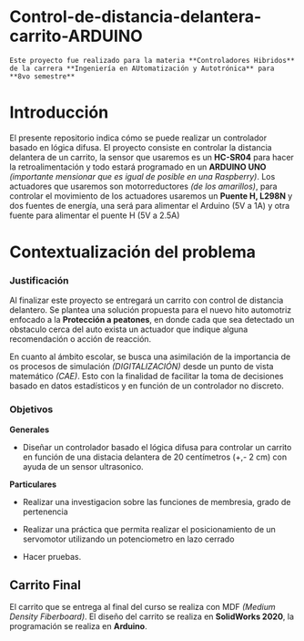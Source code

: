 # Control-de-distancia-delantera-carrito-ARDUINO

```
Este proyecto fue realizado para la materia **Controladores Hibridos** de la carrera **Ingeniería en AUtomatización y Autotrónica** para **8vo semestre**
```

# Introducción 

El presente repositorio indica cómo se puede realizar un controlador basado en lógica difusa. El proyecto consiste en controlar la distancia delantera de un carrito, la sensor que usaremos es un **HC-SR04** para hacer la retroalimentación y todo estará programado en un **ARDUINO UNO** _(importante mensionar que es igual de posible en una Raspberry)_. Los actuadores que usaremos son motorreductores _(de los amarillos)_, para controlar el movimiento de los actuadores usaremos un **Puente H, L298N** y dos fuentes de energía, una será para alimentar el Arduino (5V a 1A) y otra fuente para alimentar el puente H (5V a 2.5A)

# Contextualización del problema

### Justificación 

Al finalizar este proyecto se entregará un carrito con control de distancia delantero. Se plantea una solución propuesta para el nuevo hito automotriz enfocado a la **Protección a peatones**, en donde cada que sea detectado un obstaculo cerca del auto exista un actuador que indique alguna recomendación o acción de reacción. 

En cuanto al ámbito escolar, se busca una asimilación de la importancia de os procesos de simulación _(DIGITALIZACIÓN)_ desde un punto de vista matemático _(CAE)_. Esto con la finalidad de facilitar la toma de decisiones basado en datos estadísticos y en función de un controlador no discreto. 

### Objetivos
**Generales**
+ Diseñar un controlador basado el lógica difusa para controlar un carrito en función de una distacia delantera de 20 centímetros (+,- 2 cm) con ayuda de un sensor ultrasonico.

**Particulares**
+ Realizar una investigacion sobre las funciones de membresia, grado de pertenencia

+ Realizar una práctica que permita realizar el posicionamiento de un servomotor utilizando un potenciometro en lazo cerrado

+ Hacer pruebas. 

## Carrito Final

El carrito que se entrega al final del curso se realiza con MDF _(Medium Density Fiberboard)_. El diseño del carrito se realiza en **SolidWorks 2020**, la programación se realiza en **Arduino**.













